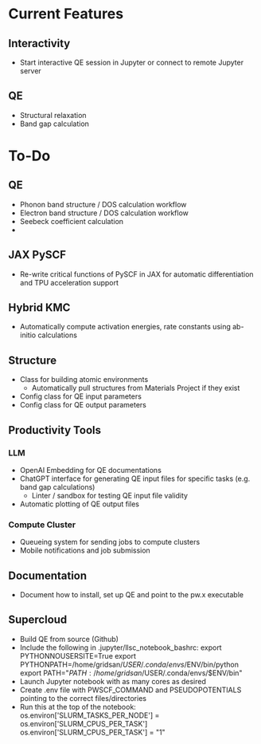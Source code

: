 # Current Features

## Interactivity

- Start interactive QE session in Jupyter or connect to remote Jupyter server

## QE 

- Structural relaxation
- Band gap calculation 

# To-Do

## QE

- Phonon band structure / DOS calculation workflow
- Electron band structure / DOS calculation workflow
- Seebeck coefficient calculation
- 

## JAX PySCF
- Re-write critical functions of PySCF in JAX for automatic differentiation and TPU acceleration support

## Hybrid KMC
- Automatically compute activation energies, rate constants using ab-initio calculations

## Structure
- Class for building atomic environments
    - Automatically pull structures from Materials Project if they exist
- Config class for QE input parameters
- Config class for QE output parameters

## Productivity Tools

### LLM
- OpenAI Embedding for QE documentations
- ChatGPT interface for generating QE input files for specific tasks (e.g. band gap calculations)
    - Linter / sandbox for testing QE input file validity
- Automatic plotting of QE output files

### Compute Cluster
- Queueing system for sending jobs to compute clusters
- Mobile notifications and job submission

## Documentation 
- Document how to install, set up QE and point to the pw.x executable

## Supercloud 
- Build QE from source (Github)
- Include the following in .jupyter/llsc_notebook_bashrc:
    export PYTHONNOUSERSITE=True
    export PYTHONPATH=/home/gridsan/$USER/.conda/envs/$ENV/bin/python
    export PATH="${PATH}:/home/gridsan/$USER/.conda/envs/$ENV/bin"
- Launch Jupyter notebook with as many cores as desired
- Create .env file with PWSCF_COMMAND and PSEUDOPOTENTIALS pointing to the correct files/directories
- Run this at the top of the notebook:
    os.environ['SLURM_TASKS_PER_NODE'] = os.environ['SLURM_CPUS_PER_TASK']
    os.environ['SLURM_CPUS_PER_TASK'] = "1"
